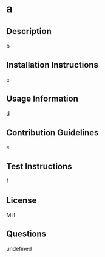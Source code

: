 # a

## Description
b

## Installation Instructions
c

## Usage Information
d

## Contribution Guidelines
e

## Test Instructions
f

## License
MIT

## Questions
undefined

        